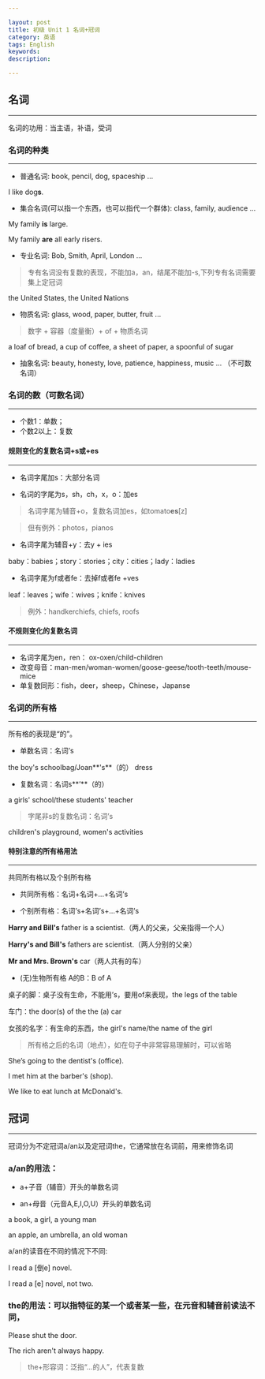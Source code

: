 ```yaml
---

layout: post
title: 初级 Unit 1 名词+冠词
category: 英语
tags: English
keywords: 
description: 

---
```


## 名词 

----------


名词的功用：当主语，补语，受词

### 名词的种类 ##

----------

- 普通名词: book, pencil, dog, spaceship ...

I like dog**s**.

- 集合名词(可以指一个东西，也可以指代一个群体): class, family, audience ...

My family **is** large.

My family **are** all early risers.	 

- 专业名词: Bob, Smith, April, London ...

>专有名词没有复数的表现，不能加a，an，结尾不能加-s,下列专有名词需要集上定冠词
	
the United States, the United Nations 
	
- 物质名词: glass, wood, paper, butter, fruit ...
	
>数字 + 容器（度量衡）+ of + 物质名词

a loaf of bread, a cup of coffee, a sheet of paper, a spoonful of sugar

- 抽象名词: beauty, honesty, love, patience, happiness, music ... （不可数名词）


### 名词的数（可数名词）

----------

- 个数1：单数；
- 个数2以上：复数

#### 规则变化的复数名词+s或+es

----------


- 名词字尾加s：大部分名词

- 名词的字尾为s，sh，ch，x，o：加es

>名词字尾为辅音+o，复数名词加es，如tomato**es**[z]

>但有例外：photos，pianos

- 名词字尾为辅音+y：去y + ies

baby：babies；story：stories；city：cities；lady：ladies

- 名词字尾为f或者fe：去掉f或者fe +ves

leaf：leaves；wife：wives；knife：knives
	
>例外：handkerchiefs, chiefs, roofs

#### 不规则变化的复数名词

----------


- 名词字尾为en，ren： ox-oxen/child-children
- 改变母音：man-men/woman-women/goose-geese/tooth-teeth/mouse-mice
- 单复数同形：fish，deer，sheep，Chinese，Japanse

### 名词的所有格 

----------

所有格的表现是“的”。

- 单数名词：名词’s

the boy's schoolbag/Joan**'s**（的） dress

- 复数名词：名词s**’**（的）

a girls' school/these students' teacher

>字尾非s的复数名词：名词’s
	
children's playground, women's activities

#### 特别注意的所有格用法

----------

共同所有格以及个别所有格

- 共同所有格：名词+名词+...+名词’s

- 个别所有格：名词’s+名词’s+...+名词’s

**Harry and Bill's** father is a scientist.（两人的父亲，父亲指得一个人）
	
**Harry's and Bill's** fathers are scientist.（两人分别的父亲）
	
**Mr and Mrs. Brown's** car（两人共有的车）

- (无)生物所有格 A的B：B of A

桌子的脚：桌子没有生命，不能用’s，要用of来表现，the legs of the table

车门：the door(s) of the the (a) car

女孩的名字：有生命的东西，the girl's name/the name of the girl

>所有格之后的名词（地点），如在句子中非常容易理解时，可以省略 

She’s going to the dentist's (office).

I met him at the barber's (shop).

We like to eat lunch at McDonald's.


## 冠词

----------

冠词分为不定冠词a/an以及定冠词the，它通常放在名词前，用来修饰名词

### a/an的用法：

- a+子音（辅音）开头的单数名词

- an+母音（元音A,E,I,O,U）开头的单数名词

a book, a girl, a young man

an apple, an umbrella, an old woman

a/an的读音在不同的情况下不同:
	
I read a [倒e] novel.

I read a [e] novel, not two.

### the的用法：可以指特征的某一个或者某一些，在元音和辅音前读法不同，

Please shut the door.

The rich aren't always happy.

>the+形容词：泛指“...的人”，代表复数




